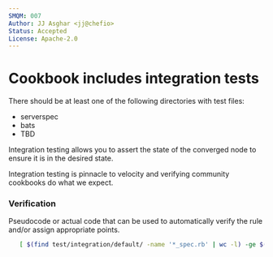 ```yaml
---
SMQM: 007
Author: JJ Asghar <jj@chefio>
Status: Accepted
License: Apache-2.0
---
```


# Cookbook includes integration tests

There should be at least one of the following directories with test files:

* serverspec
* bats
* TBD

Integration testing allows you to assert the state of the converged node to ensure it is in the desired state.

Integration testing is pinnacle to velocity and verifying community cookbooks do what we expect.

### Verification

Pseudocode or actual code that can be used to automatically verify the rule and/or assign appropriate points.

```bash
   [ $(find test/integration/default/ -name '*_spec.rb' | wc -l) -ge $(find recipes/ -name '*.rb' | wc -l ) ]
```

